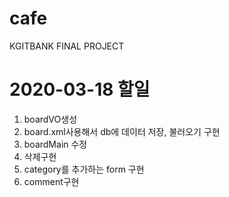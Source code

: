 # cafe
KGITBANK FINAL PROJECT

# 2020-03-18 할일
1. boardVO생성
2. board.xml사용해서 db에 데이터 저장, 불러오기 구현
3. boardMain 수정
4. 삭제구현
5. category를 추가하는 form 구현
6. comment구현
